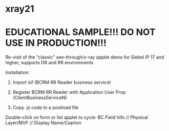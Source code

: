 # xray21
# EDUCATIONAL SAMPLE!!! DO NOT USE IN PRODUCTION!!!

Re-visit of the "classic" see-through/x-ray applet demo for Siebel IP 17 and higher, supports DR and RR environments

Installation:

1. Import sif (BCRM RR Reader business service)

2. Register BCRM RR Reader with Application User Prop (ClientBusinessServiceN)

3. Copy .js code to a postload file

Double-click on form or list applet to cycle: BC Field Info // Physical Layer/MVF // Display Name/Caption
